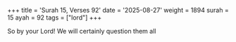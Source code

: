 +++
title = 'Surah 15, Verses 92'
date = '2025-08-27'
weight = 1894
surah = 15
ayah = 92
tags = ["lord"]
+++

So by your Lord! We will certainly question them all